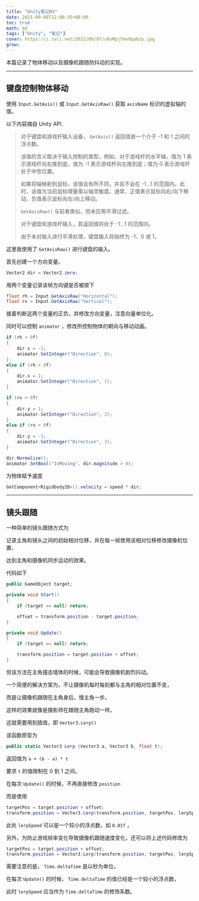 ```yaml
---
title: "Unity笔记03"
date: 2021-09-06T12:08:35+08:00
toc: true
math: md
tags: ["Unity", "笔记"]
cover: https://i.loli.net/2021/09/07/v8uMpjYme9qa6zy.jpg
grow: 
---
```


本篇记录了物体移动以及摄像机跟随防抖动的实现。

---

## 键盘控制物体移动

使用 ```Input.GetAxis()``` 或 ```Input.GetAxisRaw()``` 获取 ```axisName``` 标识的虚拟轴的值。

以下内容摘自 Unity API.

> 对于键盘和游戏杆输入设备， ```GetAxis()``` 返回值是一个介于 -1 和 1 之间的浮点数。
>
> 该值的含义取决于输入控制的类型，例如，对于游戏杆的水平轴，值为 1 表示游戏杆向右推到底，值为 -1 表示游戏杆向左推到底；值为 0 表示游戏杆处于中性位置。
>
> 如果将轴映射到鼠标，该值会有所不同，并且不会在 -1...1 的范围内。此时，该值为当前鼠标增量乘以轴灵敏度。通常，正值表示鼠标向右/向下移动，负值表示鼠标向左/向上移动。
>
> ```GetAxisRaw()``` 与前者类似，但未应用平滑过滤。
>
>对于键盘和游戏杆输入，其返回值将处于 -1...1 的范围内。
>
>由于未对输入进行平滑处理，键盘输入将始终为 -1、0 或 1。

这里我使用了 ```GetAxisRaw()``` 进行键盘的输入。

首先创建一个方向变量。

```cs
Vector2 dir = Vector2.zero;
```

用两个变量记录该帧方向键是否被按下

```cs
float rh = Input.GetAxisRaw("Horizontal");
float rv = Input.GetAxisRaw("Vertical");
```

接着判断这两个变量的正负，并修改方向变量，注意向量单位化。

同时可以控制 ```animator``` ，修改所控制物体的朝向与移动动画。

```cs
if (rh < 0f)
{
    dir.x = -1;
    animator.SetInteger("Direction", 0);
}
else if (rh > 0f)
{
    dir.x = 1;
    animator.SetInteger("Direction", 1);
}

if (rv > 0f)
{
    dir.y = 1;
    animator.SetInteger("Direction", 2);
}
else if (rv < 0f)
{
    dir.y = -1;
    animator.SetInteger("Direction", 3);
}

dir.Normalize();
animator.SetBool("IsMoving", dir.magnitude > 0);
```

为物体赋予速度

```cs
GetComponent<Rigidbody2D>().velocity = speed * dir;
```

---

## 镜头跟随

一种简单的镜头跟随方式为

记录主角和镜头之间的初始相对位移，并在每一帧使用该相对位移修改摄像机位置，

达到主角和摄像机同步运动的效果。

代码如下

```cs
public GameObject target;

private void Start()
{
    if (target == null) return;

    offset = transform.position - target.position;
}

private void Update()
{
    if (target == null) return;

    transform.position = target.position + offset;
}
```

但该方法在主角撞击墙体的时候，可能会导致摄像机剧烈抖动。

一个简便的解决方案为，不让摄像机每时每刻都与主角的相对位置不变，

而是让摄像机跟随在主角身后，慢主角一步。

这样的效果就像是摄影师在跟随主角跑动一样。

这就需要用到插值，即 ```Vector3.Lerp()```

该函数原型为 

```cs
public static Vector3 Lerp (Vector3 a, Vector3 b, float t);
```

返回值为 ```a + (b - a) * t```

要求 ```t``` 的值限制在 0 到 1 之间。

在每次 ```Update()``` 的时候，不再直接修改 ```position```

而是使用

```cs
targetPos = target.position + offset;
transform.position = Vector3.Lerp(transform.position, targetPos, lerpSpeed);
```

此处 ```lerpSpeed``` 可以是一个较小的浮点数，如 ```0.01f``` ，

另外，为防止游戏帧率变化导致摄像机跟随速度变化，还可以将上述代码修改为

```cs
targetPos = target.position + offset;
transform.position = Vector3.Lerp(transform.position, targetPos, lerpSpeed * Time.deltaTime);
```

需要注意的是， ```Time.deltaTime``` 是以秒为单位，

在每次 ```Update()``` 的时候， ```Time.deltaTime``` 的值已经是一个较小的浮点数，

此时 ```lerpSpeed``` 应当作为 ```Time.deltaTime``` 的修饰系数。